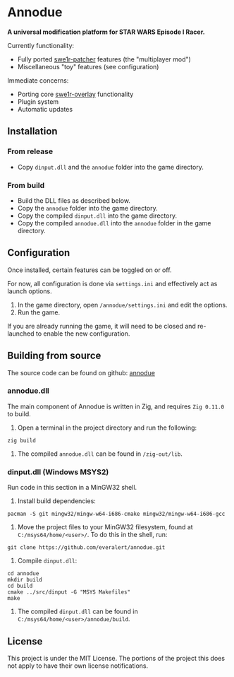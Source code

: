 # Annodue

**A universal modification platform for STAR WARS Episode I Racer.**

Currently functionality:
- Fully ported [swe1r-patcher](https://github.com/everalert/swe1r-patcher) features (the "multiplayer mod")
- Miscellaneous "toy" features (see configuration)

Immediate concerns:
- Porting core [swe1r-overlay](https://github.com/everalert/swe1r-overlay) functionality
- Plugin system
- Automatic updates

## Installation

### From release

- Copy `dinput.dll` and the `annodue` folder into the game directory.

### From build

- Build the DLL files as described below.
- Copy the `annodue` folder into the game directory.
- Copy the compiled `dinput.dll` into the game directory.
- Copy the compiled `annodue.dll` into the `annodue` folder in the game directory.

## Configuration

Once installed, certain features can be toggled on or off.

For now, all configuration is done via `settings.ini` and effectively act as launch options.

1. In the game directory, open `/annodue/settings.ini` and edit the options.
2. Run the game.

If you are already running the game, it will need to be closed and re-launched to enable the new configuration.

## Building from source

The source code can be found on github: [annodue](https://github.com/everalert/annodue)

### annodue.dll

The main component of Annodue is written in Zig, and requires `Zig 0.11.0` to build.

1. Open a terminal in the project directory and run the following:
```
zig build
```

1. The compiled `annodue.dll` can be found in `/zig-out/lib`.

### dinput.dll (Windows MSYS2)

Run code in this section in a MinGW32 shell.

1. Install build dependencies:
```
pacman -S git mingw32/mingw-w64-i686-cmake mingw32/mingw-w64-i686-gcc
```

1. Move the project files to your MinGW32 filesystem, found at `C:/msys64/home/<user>/`. To do this in the shell, run:
```
git clone https://github.com/everalert/annodue.git
```

1. Compile `dinput.dll`:
```
cd annodue
mkdir build
cd build
cmake ../src/dinput -G "MSYS Makefiles"
make
```

1. The compiled `dinput.dll` can be found in `C:/msys64/home/<user>/annodue/build`.

<!---
### macOS / Linux

It is assumed you have git, cmake and a compatible compiler installed.

```
cd <appdir>
mkdir build
cd build
cmake ..
make
```
-->

## License

This project is under the MIT License. The portions of the project this does not apply to have their own license notifications.